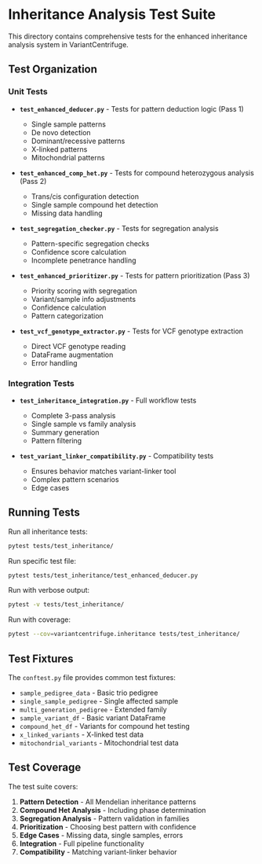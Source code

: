 # Inheritance Analysis Test Suite

This directory contains comprehensive tests for the enhanced inheritance analysis system in VariantCentrifuge.

## Test Organization

### Unit Tests

- **`test_enhanced_deducer.py`** - Tests for pattern deduction logic (Pass 1)
  - Single sample patterns
  - De novo detection
  - Dominant/recessive patterns
  - X-linked patterns
  - Mitochondrial patterns

- **`test_enhanced_comp_het.py`** - Tests for compound heterozygous analysis (Pass 2)
  - Trans/cis configuration detection
  - Single sample compound het detection
  - Missing data handling

- **`test_segregation_checker.py`** - Tests for segregation analysis
  - Pattern-specific segregation checks
  - Confidence score calculation
  - Incomplete penetrance handling

- **`test_enhanced_prioritizer.py`** - Tests for pattern prioritization (Pass 3)
  - Priority scoring with segregation
  - Variant/sample info adjustments
  - Confidence calculation
  - Pattern categorization

- **`test_vcf_genotype_extractor.py`** - Tests for VCF genotype extraction
  - Direct VCF genotype reading
  - DataFrame augmentation
  - Error handling

### Integration Tests

- **`test_inheritance_integration.py`** - Full workflow tests
  - Complete 3-pass analysis
  - Single sample vs family analysis
  - Summary generation
  - Pattern filtering

- **`test_variant_linker_compatibility.py`** - Compatibility tests
  - Ensures behavior matches variant-linker tool
  - Complex pattern scenarios
  - Edge cases

## Running Tests

Run all inheritance tests:
```bash
pytest tests/test_inheritance/
```

Run specific test file:
```bash
pytest tests/test_inheritance/test_enhanced_deducer.py
```

Run with verbose output:
```bash
pytest -v tests/test_inheritance/
```

Run with coverage:
```bash
pytest --cov=variantcentrifuge.inheritance tests/test_inheritance/
```

## Test Fixtures

The `conftest.py` file provides common test fixtures:
- `sample_pedigree_data` - Basic trio pedigree
- `single_sample_pedigree` - Single affected sample
- `multi_generation_pedigree` - Extended family
- `sample_variant_df` - Basic variant DataFrame
- `compound_het_df` - Variants for compound het testing
- `x_linked_variants` - X-linked test data
- `mitochondrial_variants` - Mitochondrial test data

## Test Coverage

The test suite covers:
1. **Pattern Detection** - All Mendelian inheritance patterns
2. **Compound Het Analysis** - Including phase determination
3. **Segregation Analysis** - Pattern validation in families
4. **Prioritization** - Choosing best pattern with confidence
5. **Edge Cases** - Missing data, single samples, errors
6. **Integration** - Full pipeline functionality
7. **Compatibility** - Matching variant-linker behavior